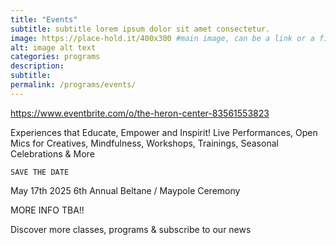```yaml
---
title: "Events"
subtitle: subtitle lorem ipsum dolor sit amet consectetur.
image: https://place-hold.it/400x300 #main image, can be a link or a file in assets/img/portfolio
alt: image alt text
categories: programs
description:
subtitle:
permalink: /programs/events/
---
```


https://www.eventbrite.com/o/the-heron-center-83561553823


Experiences that Educate, Empower and Inspirit!
Live Performances, Open Mics for Creatives, Mindfulness, Workshops, Trainings, Seasonal Celebrations & More

    SAVE THE DATE

May 17th 2025
6th Annual Beltane / Maypole Ceremony

MORE INFO TBA!!



Discover more classes, programs & subscribe to our news

